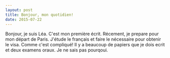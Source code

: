 ```yaml
---
layout: post
title: Bonjour, mon quotidien!
date: 2015-07-22
---
```

Bonjour, je suis Léa. C'est mon première écrit. Récement, je prepare pour mon départ de Paris. J'étude le français et faire le nécessaire pour obtenir le visa. Comme c'est compliqué! Il y a beaucoup de papiers que je dois ecrit et deux examens oraux. Je ne sais pas pourqoui. 
